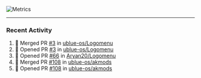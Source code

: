 ![Metrics](https://metrics.lecoq.io/KyleGospo?template=classic&base=header%2C%20activity%2C%20community%2C%20repositories%2C%20metadata&base.indepth=false&base.hireable=false&base.skip=false&config.timezone=America%2FLos_Angeles)

---
### Recent Activity
<!--START_SECTION:activity-->
1. 🎉 Merged PR [#3](https://github.com/ublue-os/Logomenu/pull/3) in [ublue-os/Logomenu](https://github.com/ublue-os/Logomenu)
2. 💪 Opened PR [#3](https://github.com/ublue-os/Logomenu/pull/3) in [ublue-os/Logomenu](https://github.com/ublue-os/Logomenu)
3. 💪 Opened PR [#66](https://github.com/Aryan20/Logomenu/pull/66) in [Aryan20/Logomenu](https://github.com/Aryan20/Logomenu)
4. 🎉 Merged PR [#108](https://github.com/ublue-os/akmods/pull/108) in [ublue-os/akmods](https://github.com/ublue-os/akmods)
5. 💪 Opened PR [#108](https://github.com/ublue-os/akmods/pull/108) in [ublue-os/akmods](https://github.com/ublue-os/akmods)
<!--END_SECTION:activity-->
